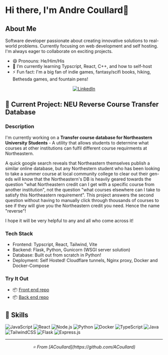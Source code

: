 <!--
**ACoullard/ACoullard** is a ✨ _special_ ✨ repository because its `README.md` (this file) appears on your GitHub profile.

Here are some ideas to get you started:

- 🔭 I’m currently working on ...
- 🌱 I’m currently learning ...
- 👯 I’m looking to collaborate on ...
- 🤔 I’m looking for help with ...
- 💬 Ask me about ...
- 📫 How to reach me: ...

- ⚡ Fun fact: ...
-->


# Hi there, I'm Andre Coullard👋

## About Me
Software developer passionate about creating innovative solutions to real-world problems. Currently focusing on web development and self hosting. I'm always eager to collaborate on exciting projects.
- 😄 Pronouns: He/Him/His
- 🌱 I’m currently learning Typscript, React, C++, and how to self-host
- ⚡ Fun fact: I'm a big fan of indie games, fantasy/scifi books, hiking, Bethesda games, and fountain pens!

<div align="center">
  
[![LinkedIn](https://img.shields.io/badge/-LinkedIn-blue?style=flat-square&logo=Linkedin&logoColor=white&link=https://www.linkedin.com/in/yourusername/)](https://www.linkedin.com/in/yourusername/)

</div>

## 🔭 Current Project: NEU Reverse Course Transfer Database
<!--
<div align="center">
  <img src= alt="Project Screenshot" width="600">
</div>
-->
### Description
I'm currently working on a **Transfer course database for Northeastern University Students** - A utility that allows students to determine what courses at other institutions can fulfil different course requirments at Northeastern.

A quick google search reveals that Northeastern themselves publish a similar online database, but any Northestern student who has been looking to take a summer course at local community college to clear out their gen-eds will know that the Northeastern's DB is heavily geared towards the question "what Northeastern credit can I get with a specific course from another institution", not the question "what courses elsewhere can I take to satisfy this Northeastern requirement". This project answers the second question without having to manually click through thousands of courses to see if they will give you the Northeastern credit you need. Hence the name "reverse"! 

I hope it will be very helpful to any and all who come across it!

<!--
### Key Features
- **Feature 1**: Description of this amazing feature
- **Feature 2**: How this feature makes your project stand out
- **Feature 3**: What users can accomplish with this feature
-->

### Tech Stack
- Frontend: Typscript, React, Tailwind, Vite
- Backend: Flask, Python, Gunicorn (WSGI server solution)
- Database: Built out from scratch in Python!
- Deployment: Self Hosted! Cloudflare tunnels, Nginx proxy, Docker and Docker-Compose

<!--
### Progress & Roadmap
- [x] Feature 1 implementation
- [x] Core functionality
- [ ] Feature 2 implementation
- [ ] User testing
- [ ] Version 1.0 release
-->

### Try It Out
<!--
- 🌐 [Live Demo](https://yourprojectdemo.com)
-->
- 📦 [Front end repo](https://github.com/ACoullard/NEU_transfer_course_frontend)
- 📦 [Back end repo](https://github.com/ACoullard/NEU_transfer_course_database)

<!--
## 📊 GitHub Stats

<div align="center">
  
![Your GitHub stats](https://github-readme-stats.vercel.app/api?username=yourusername&show_icons=true&theme=radical)
  
![Top Languages](https://github-readme-stats.vercel.app/api/top-langs/?username=yourusername&layout=compact&theme=radical)

</div>
-->
## 💼 Skills

![JavaScript](https://img.shields.io/badge/-JavaScript-F7DF1E?style=flat-square&logo=javascript&logoColor=black)
![React](https://img.shields.io/badge/-React-61DAFB?style=flat-square&logo=react&logoColor=black)
![Node.js](https://img.shields.io/badge/-Node.js-339933?style=flat-square&logo=node.js&logoColor=white)
![Python](https://img.shields.io/badge/-Python-3776AB?style=flat-square&logo=python&logoColor=white)
![Docker](https://img.shields.io/badge/-Docker-2496ED?style=flat-square&logo=docker&logoColor=white)
![TypeScript](https://img.shields.io/badge/TypeScript-3178C6?logo=typescript&logoColor=fff)
![Java](https://img.shields.io/badge/Java-%23ED8B00.svg?logo=openjdk&logoColor=white)
![TailwindCSS](https://img.shields.io/badge/Tailwind%20CSS-%2338B2AC.svg?logo=tailwind-css&logoColor=white)
![Flask](https://img.shields.io/badge/Flask-000?logo=flask&logoColor=fff)
![Express.js](https://img.shields.io/badge/Express.js-%23404d59.svg?logo=express&logoColor=%2361DAFB)
<!-- Add more badges for your skills -->
<!--
## 📫 Get in Touch

- Email: your.email@example.com
- Website: [yourwebsite.com](https://yourwebsite.com)
-->
---

<div align="center">
  <i>⭐️ From [ACoullard](https://github.com/ACoullard)</i>
</div>
